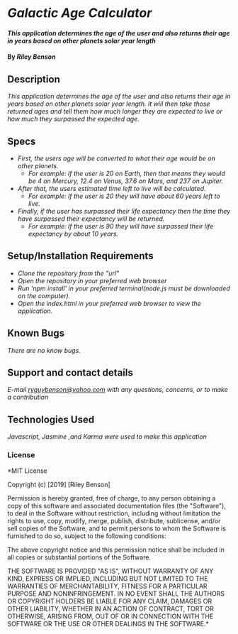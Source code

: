 # _Galactic Age Calculator_

####  _This application determines the age of the user and also returns their age in years based on other planets solar year length_

#### By _**Riley Benson**_

## Description

_This application determines the age of the user and also returns their age in years based on other planets solar year length. It will then take those returned ages and tell them how much longer they are expected to live or how much they surpassed the expected age._

## Specs
* _First, the users age will be converted to what their age would be on other planets._
  * _For example: If the user is 20 on Earth, then that means they would be 4 on Mercury, 12.4 on Venus, 37.6 on Mars, and 237 on Jupiter._
* _After that, the users estimated time left to live will be calculated._
  * _For example: If the user is 20 they will have about 60 years left to live._
* _Finally, if the user has surpassed their life expectancy then the time they have surpassed their expectancy will be returned._
  * _For example: If the user is 90 they will have surpassed their life expectancy by about 10 years._

## Setup/Installation Requirements

* _Clone the repository from the "url"_
* _Open the repository in your preferred web browser_
* _Run 'npm install' in your preferred terminal(node.js must be downloaded on the computer)._
* _Open the index.html in your preferred web browser to view the application._



## Known Bugs

_There are no know bugs._

## Support and contact details

_E-mail ryguybenson@yahoo.com with any questions, concerns, or to make a contribution_

## Technologies Used

_Javascript, Jasmine ,and Karma were used to make this application_

### License

*MIT License

Copyright (c) [2019] [Riley Benson]

Permission is hereby granted, free of charge, to any person obtaining a copy of this software and associated documentation files (the "Software"), to deal in the Software without restriction, including without limitation the rights to use, copy, modify, merge, publish, distribute, sublicense, and/or sell copies of the Software, and to permit persons to whom the Software is furnished to do so, subject to the following conditions:

The above copyright notice and this permission notice shall be included in all copies or substantial portions of the Software.

THE SOFTWARE IS PROVIDED "AS IS", WITHOUT WARRANTY OF ANY KIND, EXPRESS OR IMPLIED, INCLUDING BUT NOT LIMITED TO THE WARRANTIES OF MERCHANTABILITY, FITNESS FOR A PARTICULAR PURPOSE AND NONINFRINGEMENT. IN NO EVENT SHALL THE AUTHORS OR COPYRIGHT HOLDERS BE LIABLE FOR ANY CLAIM, DAMAGES OR OTHER LIABILITY, WHETHER IN AN ACTION OF CONTRACT, TORT OR OTHERWISE, ARISING FROM, OUT OF OR IN CONNECTION WITH THE SOFTWARE OR THE USE OR OTHER DEALINGS IN THE SOFTWARE.*
